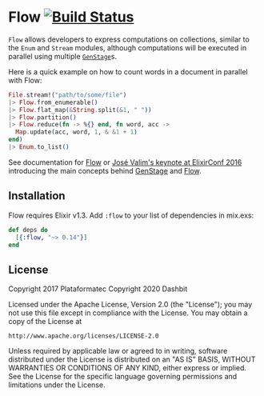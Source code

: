 # Flow [![Build Status](https://travis-ci.org/dashbitco/flow.svg?branch=master)](https://travis-ci.org/dashbitco/flow)

`Flow` allows developers to express computations on collections, similar to the `Enum` and `Stream` modules, although computations will be executed in parallel using multiple [`GenStage`](https://github.com/elixir-lang/gen_stage)s.

Here is a quick example on how to count words in a document in parallel with Flow:

```elixir
File.stream!("path/to/some/file")
|> Flow.from_enumerable()
|> Flow.flat_map(&String.split(&1, " "))
|> Flow.partition()
|> Flow.reduce(fn -> %{} end, fn word, acc ->
  Map.update(acc, word, 1, & &1 + 1)
end)
|> Enum.to_list()
```

See documentation for [Flow](https://hexdocs.pm/flow) or [José Valim's keynote at ElixirConf 2016](https://youtu.be/srtMWzyqdp8?t=244) introducing the main concepts behind [GenStage](https://github.com/elixir-lang/gen_stage) and [Flow](https://hexdocs.pm/flow).

## Installation

Flow requires Elixir v1.3. Add `:flow` to your list of dependencies in mix.exs:

```elixir
def deps do
  [{:flow, "~> 0.14"}]
end
```

## License

Copyright 2017 Plataformatec
Copyright 2020 Dashbit

Licensed under the Apache License, Version 2.0 (the "License");
you may not use this file except in compliance with the License.
You may obtain a copy of the License at

    http://www.apache.org/licenses/LICENSE-2.0

Unless required by applicable law or agreed to in writing, software
distributed under the License is distributed on an "AS IS" BASIS,
WITHOUT WARRANTIES OR CONDITIONS OF ANY KIND, either express or implied.
See the License for the specific language governing permissions and
limitations under the License.

